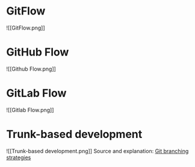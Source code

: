 # GitFlow
![[GitFlow.png]]


# GitHub Flow
![[Github Flow.png]]

# GitLab Flow
![[Gitlab Flow.png]]

# Trunk-based development
![[Trunk-based development.png]]
Source and explanation: [Git branching strategies](https://www.flagship.io/git-branching-strategies/)
